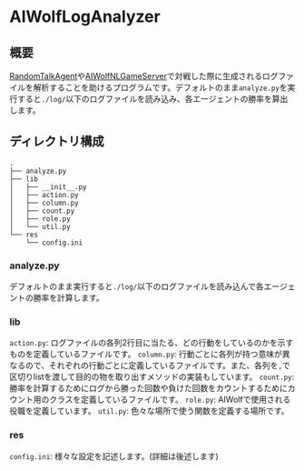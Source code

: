 # AIWolfLogAnalyzer

## 概要
[RandomTalkAgent](https://github.com/aiwolfdial/RandomTalkAgent)や[AIWolfNLGameServer](https://github.com/aiwolfdial/AIWolfNLGameServer)で対戦した際に生成されるログファイルを解析することを助けるプログラムです。デフォルトのまま`analyze.py`を実行すると`./log/`以下のログファイルを読み込み、各エージェントの勝率を算出します。

## ディレクトリ構成
```
.
├── analyze.py
├── lib
│   ├── __init__.py
│   ├── action.py
│   ├── column.py
│   ├── count.py
│   ├── role.py
│   └── util.py
└── res
    └── config.ini
```

### analyze.py
デフォルトのまま実行すると`./log/`以下のログファイルを読み込んで各エージェントの勝率を計算します。

### lib
`action.py`: ログファイルの各列2行目に当たる、どの行動をしているのかを示すものを定義しているファイルです。
`column.py`: 行動ごとに各列が持つ意味が異なるので、それぞれの行動ごとに定義しているファイルです。また、各列を`,`で区切りlistを渡して目的の物を取り出すメソッドの実装もしています。
`count.py`: 勝率を計算するためにログから勝った回数や負けた回数をカウントするためにカウント用のクラスを定義しているファイルです。
`role.py`: AIWolfで使用される役職を定義しています。
`util.py`: 色々な場所で使う関数を定義する場所です。

### res
`config.ini`: 様々な設定を記述します。(詳細は後述します)
